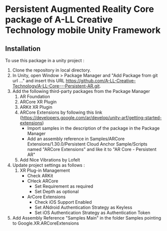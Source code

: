 # Persistent Augmented Reality Core package of A-LL Creative Technology mobile Unity Framework

## Installation

To use this package in a unity project :

1. Clone the repository in local directory.
2. In Unity, open Window > Package Manager and "Add Package from git url ..." and insert this URL https://github.com/A-LL-Creative-Technology/A-LL-Core---Persistent-AR.git.
3. Add the following third-party packages from the Package Manager
    1. AR Foundation
    2. ARCore XR Plugin
    3. ARKit XR Plugin
    4. ARCore Extensions by following this link (https://developers.google.com/ar/develop/unity-arf/getting-started-extensions)
        - Import samples in the description of the package in the Package Manager
        - Add an assembly reference in Samples/ARCore Extensions/1.30.0/Persistent Cloud Anchor Sample/Scripts named "ARCore Extensions" and like it to "AR Core - Persistent AR"
    5. Add Nice Vibrations by Lofelt 
4. Update project settings as follows :
    1. XR Plug-in Management
        - Check ARKit
        - CHeck ARCore
            - Set Requirement as required
            - Set Depth as optional
        - ArCore Extensions
            - Check iOS Support Enabled
            - Set ANdroid Authentication Strategy as Keyless
            - Set iOS Authentication Strategy as Authentication Token
5. Add Assembly Reference "Samples Main" in the folder Samples pointing to Google.XR.ARCoreExtensions
